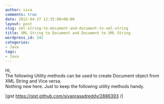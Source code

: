 ```yaml
---
author: siva
comments: true
date: 2012-04-27 12:35:00+00:00
layout: post
slug: xml-string-to-document-and-document-to-xml-string
title: XML String to Document and Document to XML String
wordpress_id: 242
categories:
- Java
tags:
- Java
---
```


Hi,  
The following Utility methods can be used to create Document object from XML String and Vice versa.  
Nothing new here. Just to keep the following utility methods handy.  
  


[gist https://gist.github.com/sivaprasadreddy/2886393 /]
